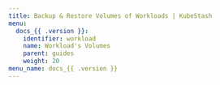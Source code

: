 ```yaml
---
title: Backup & Restore Volumes of Workloads | KubeStash
menu:
  docs_{{ .version }}:
    identifier: workload
    name: Workload's Volumes
    parent: guides
    weight: 20
menu_name: docs_{{ .version }}
---
```

